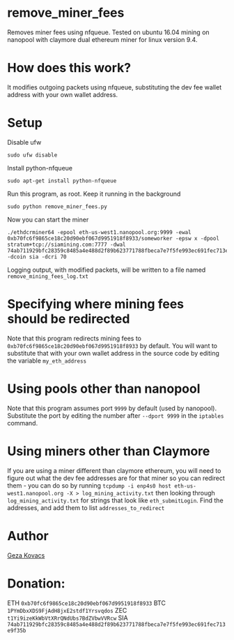 # remove_miner_fees

Removes miner fees using nfqueue. Tested on ubuntu 16.04 mining on nanopool with claymore dual ethereum miner for linux version 9.4.

# How does this work?

It modifies outgoing packets using nfqueue, substituting the dev fee wallet address with your own wallet address.

# Setup

Disable ufw

```
sudo ufw disable
```

Install python-nfqueue

```
sudo apt-get install python-nfqueue
```

Run this program, as root. Keep it running in the background

```
sudo python remove_miner_fees.py
```

Now you can start the miner

```
./ethdcrminer64 -epool eth-us-west1.nanopool.org:9999 -ewal 0xb70fc6f9865ce18c20d90ebf067d9951918f8933/someworker -epsw x -dpool stratum+tcp://siamining.com:7777 -dwal 74ab711929bfc28359c8485a4e488d2f89b623771788fbeca7e7f5fe993ec691fec713e9f35b.someworker -dcoin sia -dcri 70
```

Logging output, with modified packets, will be written to a file named `remove_mining_fees_log.txt`

# Specifying where mining fees should be redirected

Note that this program redirects mining fees to `0xb70fc6f9865ce18c20d90ebf067d9951918f8933` by default. You will want to substitute that with your own wallet address in the source code by editing the variable `my_eth_address`

# Using pools other than nanopool

Note that this program assumes port `9999` by default (used by nanopool). Substitute the port by editing the number after `--dport 9999` in the `iptables` command.

# Using miners other than Claymore

If you are using a miner different than claymore ethereum, you will need to figure out what the dev fee addresses are for that miner so you can redirect them - you can do so by running `tcpdump -i enp4s0 host eth-us-west1.nanopool.org -X > log_mining_activity.txt` then looking through `log_mining_activity.txt` for strings that look like `eth_submitLogin`. Find the addresses, and add them to list `addresses_to_redirect`

# Author

[Geza Kovacs](https://github.com/gkovacs/)

# Donation:

ETH `0xb70fc6f9865ce18c20d90ebf067d9951918f8933`
BTC `1PYmDbxXDS9FjAdH8jxE2stdf1Yrsvqdos`
ZEC `t1Yi9izeKkWbVtXRrQNdUbs7BdZVbwVVRcw`
SIA `74ab711929bfc28359c8485a4e488d2f89b623771788fbeca7e7f5fe993ec691fec713e9f35b`
